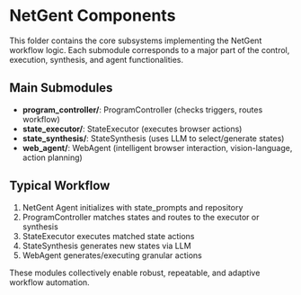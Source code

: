 # NetGent Components

This folder contains the core subsystems implementing the NetGent workflow logic. Each submodule corresponds to a major part of the control, execution, synthesis, and agent functionalities.

## Main Submodules

- **program_controller/**: ProgramController (checks triggers, routes workflow)
- **state_executor/**: StateExecutor (executes browser actions)
- **state_synthesis/**: StateSynthesis (uses LLM to select/generate states)
- **web_agent/**: WebAgent (intelligent browser interaction, vision-language, action planning)

## Typical Workflow

1. NetGent Agent initializes with state_prompts and repository
2. ProgramController matches states and routes to the executor or synthesis
3. StateExecutor executes matched state actions
4. StateSynthesis generates new states via LLM
5. WebAgent generates/executing granular actions

These modules collectively enable robust, repeatable, and adaptive workflow automation.
